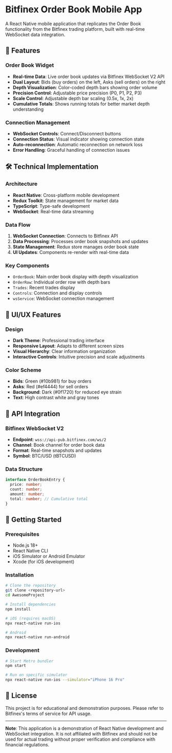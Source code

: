 # Bitfinex Order Book Mobile App

A React Native mobile application that replicates the Order Book functionality from the Bitfinex trading platform, built with real-time WebSocket data integration.

## 🚀 Features

### Order Book Widget
- **Real-time Data**: Live order book updates via Bitfinex WebSocket V2 API
- **Dual Layout**: Bids (buy orders) on the left, Asks (sell orders) on the right
- **Depth Visualization**: Color-coded depth bars showing order volume
- **Precision Control**: Adjustable price precision (P0, P1, P2, P3)
- **Scale Control**: Adjustable depth bar scaling (0.5x, 1x, 2x)
- **Cumulative Totals**: Shows running totals for better market depth understanding


### Connection Management
- **WebSocket Controls**: Connect/Disconnect buttons
- **Connection Status**: Visual indicator showing connection state
- **Auto-reconnection**: Automatic reconnection on network loss
- **Error Handling**: Graceful handling of connection issues

## 🛠️ Technical Implementation

### Architecture
- **React Native**: Cross-platform mobile development
- **Redux Toolkit**: State management for market data
- **TypeScript**: Type-safe development
- **WebSocket**: Real-time data streaming

### Data Flow
1. **WebSocket Connection**: Connects to Bitfinex API
2. **Data Processing**: Processes order book snapshots and updates
3. **State Management**: Redux store manages order book state
4. **UI Updates**: Components re-render with real-time data

### Key Components
- `OrderBook`: Main order book display with depth visualization
- `OrderRow`: Individual order row with depth bars
- `Trades`: Recent trades display
- `Controls`: Connection and display controls
- `wsService`: WebSocket connection management

## 📱 UI/UX Features

### Design
- **Dark Theme**: Professional trading interface
- **Responsive Layout**: Adapts to different screen sizes
- **Visual Hierarchy**: Clear information organization
- **Interactive Controls**: Intuitive precision and scale adjustments

### Color Scheme
- **Bids**: Green (#10b981) for buy orders
- **Asks**: Red (#ef4444) for sell orders
- **Background**: Dark (#0f1720) for reduced eye strain
- **Text**: High contrast white and gray tones

## 🔌 API Integration

### Bitfinex WebSocket V2
- **Endpoint**: `wss://api-pub.bitfinex.com/ws/2`
- **Channel**: Book channel for order book data
- **Format**: Real-time snapshots and updates
- **Symbol**: BTC/USD (tBTCUSD)

### Data Structure
```typescript
interface OrderBookEntry {
  price: number;
  count: number;
  amount: number;
  total: number; // Cumulative total
}
```

## 🚀 Getting Started

### Prerequisites
- Node.js 18+
- React Native CLI
- iOS Simulator or Android Emulator
- Xcode (for iOS development)

### Installation
```bash
# Clone the repository
git clone <repository-url>
cd AwesomeProject

# Install dependencies
npm install

# iOS (requires macOS)
npx react-native run-ios

# Android
npx react-native run-android
```

### Development
```bash
# Start Metro bundler
npm start

# Run on specific simulator
npx react-native run-ios --simulator="iPhone 16 Pro"
```
## 📄 License

This project is for educational and demonstration purposes. Please refer to Bitfinex's terms of service for API usage.

---

**Note**: This application is a demonstration of React Native development and WebSocket integration. It is not affiliated with Bitfinex and should not be used for actual trading without proper verification and compliance with financial regulations.

